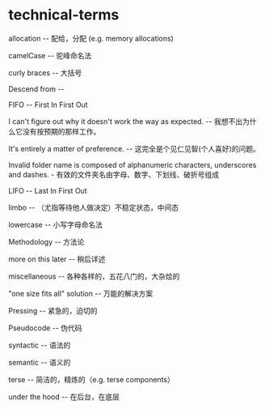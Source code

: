 # technical-terms

allocation -- 配给，分配 (e.g. memory allocations)

camelCase -- 驼峰命名法

curly braces -- 大括号

Descend from --

FIFO -- First In First Out

I can't figure out why it doesn't work the way as expected. -- 我想不出为什么它没有按预期的那样工作。

It's entirely a matter of preference. -- 这完全是个见仁见智(个人喜好)的问题。

Invalid folder name is composed of alphanumeric characters, underscores and dashes. - 有效的文件夹名由字母、数字、下划线、破折号组成

LIFO -- Last In First Out

limbo -- （尤指等待他人做决定）不稳定状态，中间态

lowercase -- 小写字母命名法

Methodology -- 方法论

more on this later -- 稍后详述

miscellaneous -- 各种各样的，五花八门的，大杂烩的

"one size fits all" solution -- 万能的解决方案

Pressing -- 紧急的，迫切的

Pseudocode -- 伪代码

syntactic -- 语法的

semantic -- 语义的 

terse -- 简洁的，精炼的（e.g. terse components）

under the hood -- 在后台，在底层
